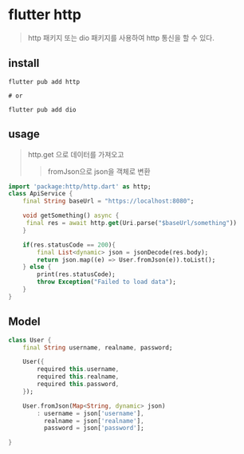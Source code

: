 # flutter http

> http 패키지 또는 dio 패키지를 사용하여 http 통신을 할 수 있다.

## install

```
flutter pub add http

# or

flutter pub add dio
```

## usage

> http.get 으로 데이터를 가져오고
>
> > fromJson으로 json을 객체로 변환

```dart
import 'package:http/http.dart' as http;
class ApiService {
    final String baseUrl = "https://localhost:8080";

    void getSomething() async {
     final res = await http.get(Uri.parse("$baseUrl/something"))
    }

    if(res.statusCode == 200){
        final List<dynamic> json = jsonDecode(res.body);
        return json.map((e) => User.fromJson(e)).toList();
    } else {
        print(res.statusCode);
        throw Exception("Failed to load data");
    }
}
```

## Model

```dart
class User {
    final String username, realname, password;

    User({
        required this.username,
        required this.realname,
        required this.password,
    });

    User.fromJson(Map<String, dynamic> json)
        : username = json['username'],
          realname = json['realname'],
          password = json['password'];

}
```
